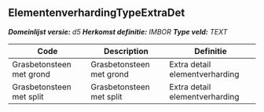 ﻿## ElementenverhardingTypeExtraDet

*__Domeinlijst versie:__ d5*
*__Herkomst definitie:__ IMBOR*
*__Type veld:__ TEXT*

|__Code__ |__Description__ |__Definitie__	|
|	---	|	---	|   ---	| 
| Grasbetonsteen met grond | Grasbetonsteen met grond | Extra detail elementverharding |
| Grasbetonsteen met split | Grasbetonsteen met split | Extra detail elementverharding |
